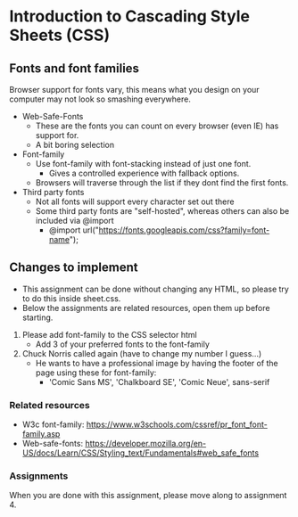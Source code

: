 # Introduction to Cascading Style Sheets (CSS)

## Fonts and font families
Browser support for fonts vary, this means what you design on your computer may not look so smashing everywhere.

* Web-Safe-Fonts
  * These are the fonts you can count on every browser (even IE) has support for.
  * A bit boring selection
* Font-family 
  * Use font-family with font-stacking instead of just one font.
    * Gives a controlled experience with fallback options.
  * Browsers will traverse through the list if they dont find the first fonts.
* Third party fonts
  * Not all fonts will support every character set out there
  * Some third party fonts are "self-hosted", whereas others can also be included via @import
    * @import url("https://fonts.googleapis.com/css?family=font-name");


## Changes to implement
* This assignment can be done without changing any HTML, so please try to do this inside sheet.css.
* Below the assignments are related resources, open them up before starting.

1. Please add font-family to the CSS selector html
   * Add 3 of your preferred fonts to the font-family
2. Chuck Norris called again (have to change my number I guess...)
   * He wants to have a professional image by having the footer of the page using these for font-family: 
     * 'Comic Sans MS', 'Chalkboard SE', 'Comic Neue', sans-serif 

### Related resources
* W3c font-family: https://www.w3schools.com/cssref/pr_font_font-family.asp
* Web-safe-fonts: https://developer.mozilla.org/en-US/docs/Learn/CSS/Styling_text/Fundamentals#web_safe_fonts

### Assignments
When you are done with this assignment, please move along to assignment 4.